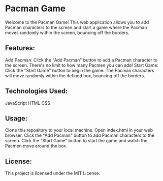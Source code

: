 # Pacman Game

Welcome to the Pacman Game! This web application allows you to add Pacman characters to the screen and start a game where the Pacman moves randomly within the screen, bouncing off the borders.

## Features:
Add Pacman: Click the "Add Pacman" button to add a Pacman character to the screen. There's no limit to how many Pacmen you can add!
Start Game: Click the "Start Game" button to begin the game. The Pacman characters will move randomly within the defined box, bouncing off the borders.

## Technologies Used:
JavaScript
HTML
CSS

## Usage:
Clone this repository to your local machine.
Open index.html in your web browser.
Click the "Add Pacman" button to add Pacman characters to the screen.
Click the "Start Game" button to start the game and watch the Pacmen move around the box.

## License:
This project is licensed under the MIT License. 
